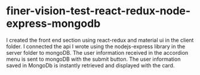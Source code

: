 ﻿# finer-vision-test-react-redux-node-express-mongodb
I created the front end section using react-redux and material ui in the client folder.
I connected the api I wrote using the nodejs-express library in the server folder to mongoDB.
The user information received in the accordion menu is sent to mongoDB with the submit button.
The user information saved in MongoDb is instantly retrieved and displayed with the card.

